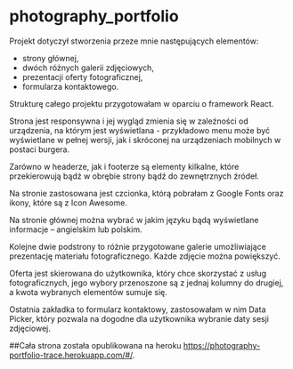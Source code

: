 # photography_portfolio

Projekt dotyczył stworzenia przeze mnie następujących elementów:
* strony głównej,
* dwóch różnych galerii zdjęciowych,
* prezentacji oferty fotograficznej,
* formularza kontaktowego.

Strukturę całego projektu przygotowałam w oparciu o framework React. 

Strona jest responsywna i jej wygląd zmienia się w zaleźności od urządzenia, na którym jest wyświetlana - przykładowo menu może być wyświetlane w pełnej wersji, jak i skróconej na urządzeniach mobilnych w postaci burgera. 

Zarówno w headerze, jak i footerze są elementy kilkalne, które przekierowują bądź w obrębie strony bądź do zewnętrznych źródeł. 

Na stronie zastosowana jest czcionka, którą pobrałam z Google Fonts oraz ikony, które są z Icon Awesome.  

Na stronie głównej można wybrać w jakim języku bądą wyświetlane informacje – angielskim lub polskim. 

Kolejne dwie podstrony to różnie przygotowane galerie umożliwiające prezentację materiału fotograficznego. Każde zdjęcie można powiększyć.

Oferta jest skierowana do użytkownika, który chce skorzystać z usług fotograficznych, jego wybory przenoszone są z jednaj kolumny do drugiej, a kwota wybranych elementów sumuje się.

Ostatnia zakładka to formularz kontaktowy, zastosowałam w nim Data Picker, który pozwala na dogodne dla użytkownika wybranie daty sesji zdjęciowej.

##Cała strona została opublikowana na heroku https://photography-portfolio-trace.herokuapp.com/#/. 
